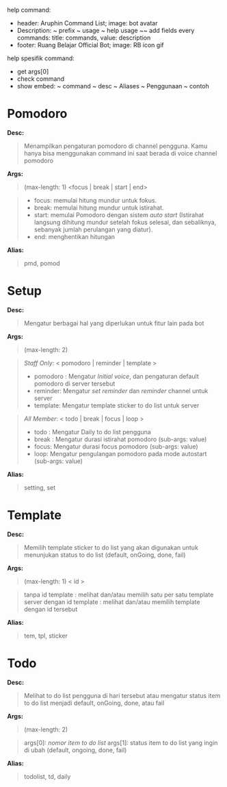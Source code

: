 help command:

- header: Aruphin Command List; image: bot avatar
- Description: 
 ~ prefix
 ~ usage
 ~ help usage
 ~~ add fields every commands: title: commands, value: description
- footer: Ruang Belajar Official Bot; image: RB icon gif


help spesifik command:
- get args[0]
- check command
- show embed:
  ~ command
  ~ desc
  ~ Aliases
  ~ Penggunaan
  ~ contoh

#
#  Pomodoro

**Desc:**
> Menampilkan pengaturan pomodoro di channel pengguna. Kamu hanya bisa menggunakan command ini saat berada di voice channel pomodoro

**Args:** 
> (max-length: 1)
> <focus | break | start | end> 

> - focus: memulai hitung mundur untuk fokus.
> - break: memulai hitung mundur untuk istirahat.
> - start: memulai Pomodoro dengan sistem *auto start* (Istirahat langsung dihitung mundur setelah fokus selesai, dan sebaliknya, sebanyak jumlah perulangan yang diatur).
> - end: menghentikan hitungan

**Alias:**
> pmd, pomod 

#
# Setup

**Desc:**
> Mengatur berbagai hal yang diperlukan untuk fitur lain pada bot

**Args:** 
>  (max-length: 2)

> *Staff Only*: < pomodoro  | reminder | template >
> 
> - pomodoro : Mengatur *Initial voice*, dan pengaturan default pomodoro di server tersebut
> - reminder: Mengatur *set reminder* dan *reminder*  channel untuk server
> - template: Mengatur template sticker to do list untuk server

> *All Member*: < todo  | break | focus | loop >
> 
> - todo : Mengatur Daily to do list pengguna
> - break : Mengatur durasi istirahat pomodoro (sub-args: value)
> -  focus: Mengatur durasi focus pomodoro (sub-args: value)
> - loop: Mengatur pengulangan pomodoro pada mode autostart (sub-args: value)

**Alias:**
> setting, set

#
#  Template

**Desc:**
> Memilih template sticker to do list yang akan digunakan untuk menunjukan status to do list (default, onGoing, done, fail)

**Args:** 
>  (max-length: 1)
> < id >

> tanpa id template : melihat dan/atau memilih satu per satu template server
> dengan id template : melihat dan/atau memilih template dengan id tersebut 

**Alias:**
> tem, tpl, sticker

#
# Todo

**Desc:**
> Melihat to do list pengguna di hari tersebut atau mengatur status item to do list menjadi default, onGoing, done, atau fail

**Args:** 
>  (max-length: 2)

> args[0]: *nomor item to do list*
> args[1]: status item to do list yang ingin di ubah (default, ongoing, done, fail)

**Alias:**
> todolist, td, daily